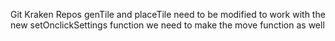 Git Kraken Repos
genTile and placeTile need to be modified to work with the new setOnclickSettings function
we need to make the move function as well
